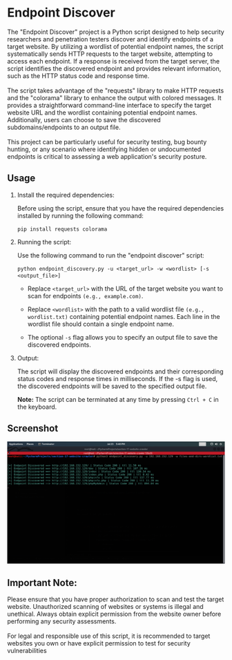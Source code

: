 # Endpoint Discover
The "Endpoint Discover" project is a Python script designed to help security researchers and penetration testers discover and identify endpoints of a target website. By utilizing a wordlist of potential endpoint names, the script systematically sends HTTP requests to the target website, attempting to access each endpoint. If a response is received from the target server, the script identifies the discovered endpoint and provides relevant information, such as the HTTP status code and response time.
<br><br>
The script takes advantage of the "requests" library to make HTTP requests and the "colorama" library to enhance the output with colored messages. It provides a straightforward command-line interface to specify the target website URL and the wordlist containing potential endpoint names. Additionally, users can choose to save the discovered subdomains/endpoints to an output file.
<br><br>
This project can be particularly useful for security testing, bug bounty hunting, or any scenario where identifying hidden or undocumented endpoints is critical to assessing a web application's security posture.

## Usage
1. Install the required dependencies:

    Before using the script, ensure that you have the required dependencies installed by running the following command:
    ```commandline
    pip install requests colorama
    ```
2. Running the script:

    Use the following command to run the "endpoint discover" script:
    ```commandline
    python endpoint_discovery.py -u <target_url> -w <wordlist> [-s <output_file>]
    ```
    - Replace `<target_url>` with the URL of the target website you want to scan for endpoints `(e.g., example.com)`.

    - Replace `<wordlist>` with the path to a valid wordlist file `(e.g., wordlist.txt)` containing potential endpoint names. Each line in the wordlist file should contain a single endpoint name.

    - The optional `-s` flag allows you to specify an output file to save the discovered endpoints.

3. Output:

    The script will display the discovered endpoints and their corresponding status codes and response times in milliseconds. If the -s flag is used, the discovered endpoints will be saved to the specified output file.
    
    **Note:** The script can be terminated at any time by pressing `Ctrl + C` in the keyboard.

## Screenshot
![](screenshots/Screenshot_2023-07-23_17-40-43.png)

## Important Note:

Please ensure that you have proper authorization to scan and test the target website. Unauthorized scanning of websites or systems is illegal and unethical. Always obtain explicit permission from the website owner before performing any security assessments.
<br><br>
For legal and responsible use of this script, it is recommended to target websites you own or have explicit permission to test for security vulnerabilities